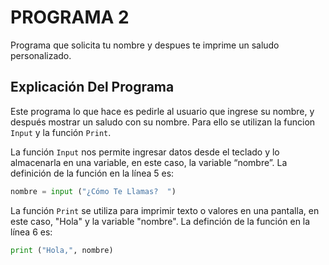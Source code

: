 # PROGRAMA 2
Programa que solicita tu nombre y despues te imprime un saludo personalizado.

## Explicación Del Programa 
Este programa lo que hace es pedirle al usuario que ingrese su nombre, y después mostrar un saludo con su nombre. Para ello se utilizan la funcion `Input` y la función `Print`.  

La función `Input` nos permite ingresar datos desde el teclado y lo almacenarla en una variable, en este caso, la variable “nombre”.
La definición de la función en la línea 5 es:

```python
nombre = input ("¿Cómo Te Llamas?  ")
```

La función ```Print``` se utiliza para imprimir texto o valores en una pantalla, en este caso, "Hola" y la variable "nombre".
La definción de la función en la línea 6 es:

```python
print ("Hola,", nombre)
```
